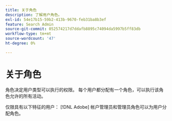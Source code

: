 ```yaml
---
title: 关于角色
description: 了解用户角色。
exl-id: 54e17b15-59b2-413b-9670-feb31ba8b3ef
feature: Search Admin
source-git-commit: 052574217d7ddafb8895c74094da5997b5ff83db
workflow-type: tm+mt
source-wordcount: '47'
ht-degree: 0%

---
```


# 关于角色

角色决定用户类型可以执行的权限。 每个用户都分配有一个角色，可以执行该角色允许的所有活动。

仅限具有以下特征的用户： [!DNL Adobe] 帐户管理员和管理员角色可以为用户分配角色。
